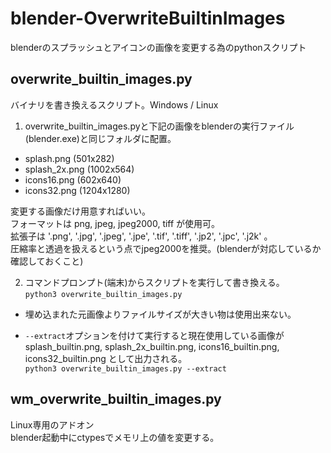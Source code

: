 # blender-OverwriteBuiltinImages
blenderのスプラッシュとアイコンの画像を変更する為のpythonスクリプト  

## overwrite_builtin_images.py
バイナリを書き換えるスクリプト。Windows / Linux  

1. overwrite_builtin_images.pyと下記の画像をblenderの実行ファイル(blender.exe)と同じフォルダに配置。  
  * splash.png (501x282)
  * splash_2x.png (1002x564)
  * icons16.png (602x640)
  * icons32.png (1204x1280)

  変更する画像だけ用意すればいい。  
  フォーマットは png, jpeg, jpeg2000, tiff が使用可。  
  拡張子は '.png', '.jpg', '.jpeg', '.jpe', '.tif', '.tiff', '.jp2', '.jpc', '.j2k' 。  
  圧縮率と透過を扱えるという点でjpeg2000を推奨。(blenderが対応しているか確認しておくこと)

2. コマンドプロンプト(端末)からスクリプトを実行して書き換える。  
`python3 overwrite_builtin_images.py`


* 埋め込まれた元画像よりファイルサイズが大きい物は使用出来ない。  

* `--extract`オプションを付けて実行すると現在使用している画像が splash_builtin.png, splash_2x_builtin.png, icons16_builtin.png, icons32_builtin.png として出力される。  
`python3 overwrite_builtin_images.py --extract`  

## wm_overwrite_builtin_images.py
Linux専用のアドオン  
blender起動中にctypesでメモリ上の値を変更する。
